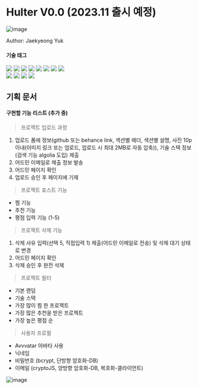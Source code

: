 # Hulter V0.0 (2023.11 출시 예정)

![image](https://github.com/yjglab/Hulter/assets/70316567/07ad7756-d0c1-476f-8d4a-18cfee274e75)

Author: Jaekyeong Yuk

#### 기술 태그

<div> 
<img src="https://img.shields.io/badge/TypeScript-3178C6?style=for-the-badge&logo=TypeScript&logoColor=white">
<img src="https://img.shields.io/badge/React-61DAFB?style=for-the-badge&logo=React&logoColor=white">
<img src="https://img.shields.io/badge/Next.js-000000?style=for-the-badge&logo=Next.js&logoColor=white">
<img src="https://img.shields.io/badge/reactquery-FF4154?style=for-the-badge&logo=reactquery&logoColor=white">
<img src="https://img.shields.io/badge/Tailwindcss-06B6D4?style=for-the-badge&logo=Tailwindcss&logoColor=black">
<img src="https://img.shields.io/badge/Emotion-569A31?style=for-the-badge&logo=Emotion&logoColor=black">
<img src="https://img.shields.io/badge/Framer-0055FF?style=for-the-badge&logo=Framer&logoColor=black">
<img src="https://img.shields.io/badge/vercel-000000?style=for-the-badge&logo=vercel&logoColor=black">
</div>

<div > 
<img src="https://img.shields.io/badge/Express-000000?style=for-the-badge&logo=Express&logoColor=white">
<img src="https://img.shields.io/badge/mysql-4479A1?style=for-the-badge&logo=mysql&logoColor=white">
<img src="https://img.shields.io/badge/Sequelize-52B0E7?style=for-the-badge&logo=Sequelize&logoColor=white">
<img src="https://img.shields.io/badge/firebase-FFCA28?style=for-the-badge&logo=firebase&logoColor=white">
</div>

## 기획 문서

#### 구현할 기능 리스트 (추가 중)

> 프로젝트 업로드 과정

1. 업로드 폼에 정보(github 또는 behance link, 섹션별 헤더, 섹션별 설명, 사진 10p이내(이미지 링크 또는 업로드, 업로드 시 최대 2MB로 자동 압축)), 기술 스택 정보(검색 기능 algolia 도입) 제출
2. 어드민 이메일로 제출 정보 발송
3. 어드민 페이지 확인
4. 업로드 승인 후 페이지에 기재

> 프로젝트 포스트 기능

- 찜 기능
- 추천 기능
- 평점 입력 기능 (1-5)

> 프로젝트 삭제 기능

1. 삭제 사유 입력(선택 5, 직접입력 1) 제출(어드민 이메일로 전송) 및 삭제 대기 상태로 변경
2. 어드민 페이지 확인
3. 삭제 승인 후 완전 삭제

> 프로젝트 필터

- 기본 랜덤
- 기술 스택
- 가장 많이 찜 한 프로젝트
- 가장 많은 추천을 받은 프로젝트
- 가장 높은 평점 순

> 사용자 프로필

- Avvvatar 아바타 사용
- 닉네임
- 비밀번호 (bcrypt, 단방향 암호화-DB)
- 이메일 (cryptoJS, 양방향 암호화-DB, 복호화-클라이언트)

![image](https://github.com/yjglab/nebaram/assets/70316567/5bc77120-ce07-4052-9db3-460c082852b1)
